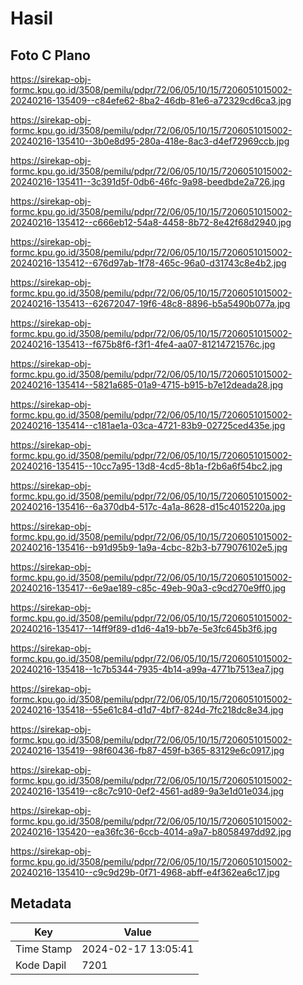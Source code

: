 # Hasil

## Foto C Plano

https://sirekap-obj-formc.kpu.go.id/3508/pemilu/pdpr/72/06/05/10/15/7206051015002-20240216-135409--c84efe62-8ba2-46db-81e6-a72329cd6ca3.jpg

https://sirekap-obj-formc.kpu.go.id/3508/pemilu/pdpr/72/06/05/10/15/7206051015002-20240216-135410--3b0e8d95-280a-418e-8ac3-d4ef72969ccb.jpg

https://sirekap-obj-formc.kpu.go.id/3508/pemilu/pdpr/72/06/05/10/15/7206051015002-20240216-135411--3c391d5f-0db6-46fc-9a98-beedbde2a726.jpg

https://sirekap-obj-formc.kpu.go.id/3508/pemilu/pdpr/72/06/05/10/15/7206051015002-20240216-135412--c666eb12-54a8-4458-8b72-8e42f68d2940.jpg

https://sirekap-obj-formc.kpu.go.id/3508/pemilu/pdpr/72/06/05/10/15/7206051015002-20240216-135412--676d97ab-1f78-465c-96a0-d31743c8e4b2.jpg

https://sirekap-obj-formc.kpu.go.id/3508/pemilu/pdpr/72/06/05/10/15/7206051015002-20240216-135413--62672047-19f6-48c8-8896-b5a5490b077a.jpg

https://sirekap-obj-formc.kpu.go.id/3508/pemilu/pdpr/72/06/05/10/15/7206051015002-20240216-135413--f675b8f6-f3f1-4fe4-aa07-81214721576c.jpg

https://sirekap-obj-formc.kpu.go.id/3508/pemilu/pdpr/72/06/05/10/15/7206051015002-20240216-135414--5821a685-01a9-4715-b915-b7e12deada28.jpg

https://sirekap-obj-formc.kpu.go.id/3508/pemilu/pdpr/72/06/05/10/15/7206051015002-20240216-135414--c181ae1a-03ca-4721-83b9-02725ced435e.jpg

https://sirekap-obj-formc.kpu.go.id/3508/pemilu/pdpr/72/06/05/10/15/7206051015002-20240216-135415--10cc7a95-13d8-4cd5-8b1a-f2b6a6f54bc2.jpg

https://sirekap-obj-formc.kpu.go.id/3508/pemilu/pdpr/72/06/05/10/15/7206051015002-20240216-135416--6a370db4-517c-4a1a-8628-d15c4015220a.jpg

https://sirekap-obj-formc.kpu.go.id/3508/pemilu/pdpr/72/06/05/10/15/7206051015002-20240216-135416--b91d95b9-1a9a-4cbc-82b3-b779076102e5.jpg

https://sirekap-obj-formc.kpu.go.id/3508/pemilu/pdpr/72/06/05/10/15/7206051015002-20240216-135417--6e9ae189-c85c-49eb-90a3-c9cd270e9ff0.jpg

https://sirekap-obj-formc.kpu.go.id/3508/pemilu/pdpr/72/06/05/10/15/7206051015002-20240216-135417--14ff9f89-d1d6-4a19-bb7e-5e3fc645b3f6.jpg

https://sirekap-obj-formc.kpu.go.id/3508/pemilu/pdpr/72/06/05/10/15/7206051015002-20240216-135418--1c7b5344-7935-4b14-a99a-4771b7513ea7.jpg

https://sirekap-obj-formc.kpu.go.id/3508/pemilu/pdpr/72/06/05/10/15/7206051015002-20240216-135418--55e61c84-d1d7-4bf7-824d-7fc218dc8e34.jpg

https://sirekap-obj-formc.kpu.go.id/3508/pemilu/pdpr/72/06/05/10/15/7206051015002-20240216-135419--98f60436-fb87-459f-b365-83129e6c0917.jpg

https://sirekap-obj-formc.kpu.go.id/3508/pemilu/pdpr/72/06/05/10/15/7206051015002-20240216-135419--c8c7c910-0ef2-4561-ad89-9a3e1d01e034.jpg

https://sirekap-obj-formc.kpu.go.id/3508/pemilu/pdpr/72/06/05/10/15/7206051015002-20240216-135420--ea36fc36-6ccb-4014-a9a7-b8058497dd92.jpg

https://sirekap-obj-formc.kpu.go.id/3508/pemilu/pdpr/72/06/05/10/15/7206051015002-20240216-135410--c9c9d29b-0f71-4968-abff-e4f362ea6c17.jpg


## Metadata

| Key        | Value               |
| ---------- | ------------------- |
| Time Stamp | 2024-02-17 13:05:41 |
| Kode Dapil | 7201                |



